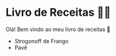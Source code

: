 # Livro de Receitas :woman_cook:

Olá! Bem vindo ao meu livro de receitas :wave:



- Strogonoff de Frango
- Pavê
